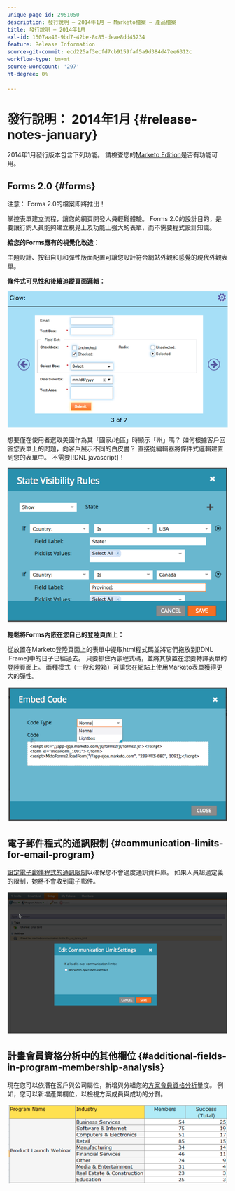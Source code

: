 ```yaml
---
unique-page-id: 2951050
description: 發行說明 — 2014年1月 — Marketo檔案 — 產品檔案
title: 發行說明 — 2014年1月
exl-id: 1507aa40-9bd7-42be-8c85-deae8dd45234
feature: Release Information
source-git-commit: ecd225af3ecfd7cb9159faf5a9d384d47ee6312c
workflow-type: tm+mt
source-wordcount: '297'
ht-degree: 0%

---
```


# 發行說明： 2014年1月 {#release-notes-january}

2014年1月發行版本包含下列功能。 請檢查您的[Marketo Edition](https://www.marketo.com/pricing/)是否有功能可用。

## Forms 2.0 {#forms}

注意： Forms 2.0的檔案即將推出！

掌控表單建立流程，讓您的網頁開發人員輕鬆體驗。 Forms 2.0的設計目的，是要讓行銷人員能夠建立視覺上及功能上強大的表單，而不需要程式設計知識。

**給您的Forms應有的視覺化改造：**

主題設計、按鈕自訂和彈性版面配置可讓您設計符合網站外觀和感覺的現代外觀表單。

**條件式可見性和後續追蹤頁面邏輯：**

![](assets/image2014-9-22-10-3a30-3a52.png)

想要僅在使用者選取美國作為其「國家/地區」時顯示「州」嗎？ 如何根據客戶回答您表單上的問題，向客戶展示不同的白皮書？ 直接從編輯器將條件式邏輯建置到您的表單中。 不需要[!DNL javascript]！

![](assets/image2014-9-22-10-3a31-3a54.png)

**輕鬆將Forms內嵌在您自己的登陸頁面上：**

從放置在Marketo登陸頁面上的表單中提取html程式碼並將它們拖放到[!DNL iFrame]中的日子已經過去。 只要抓住內嵌程式碼，並將其放置在您要轉譯表單的登陸頁面上。 兩種模式（一般和燈箱）可讓您在網站上使用Marketo表單獲得更大的彈性。

![](assets/image2014-9-22-10-3a38-3a2.png)

## 電子郵件程式的通訊限制 {#communication-limits-for-email-program}

[設定電子郵件程式的通訊限制](/help/marketo/product-docs/email-marketing/email-programs/email-program-actions/enable-disable-communication-limits-in-an-email-program.md)以確保您不會過度通訊資料庫。 如果人員超過定義的限制，她將不會收到電子郵件。

![](assets/image2014-9-22-10-3a38-3a31.png)

## 計畫會員資格分析中的其他欄位 {#additional-fields-in-program-membership-analysis}

現在您可以依潛在客戶與公司屬性，新增與分組您的[方案會員資格分析](/help/marketo/product-docs/reporting/revenue-cycle-analytics/program-analytics/build-a-program-membership-analysis-report-that-lists-leads.md)量度。 例如，您可以新增產業欄位，以檢視方案成員與成功的分割。

![](assets/image2014-9-22-10-3a39-3a1.png)
